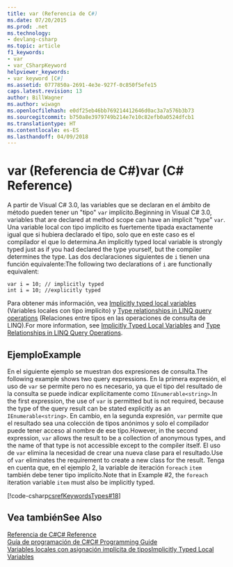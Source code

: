 ```yaml
---
title: var (Referencia de C#)
ms.date: 07/20/2015
ms.prod: .net
ms.technology:
- devlang-csharp
ms.topic: article
f1_keywords:
- var
- var_CSharpKeyword
helpviewer_keywords:
- var keyword [C#]
ms.assetid: 0777850a-2691-4e3e-927f-0c850f5efe15
caps.latest.revision: 13
author: BillWagner
ms.author: wiwagn
ms.openlocfilehash: e0df25eb46bb769214412646d0ac3a7a576b3b73
ms.sourcegitcommit: b750a8e3979749b214e7e10c82efb0a0524dfcb1
ms.translationtype: HT
ms.contentlocale: es-ES
ms.lasthandoff: 04/09/2018
---
```

# <a name="var-c-reference"></a><span data-ttu-id="3b0b5-102">var (Referencia de C#)</span><span class="sxs-lookup"><span data-stu-id="3b0b5-102">var (C# Reference)</span></span>
<span data-ttu-id="3b0b5-103">A partir de Visual C# 3.0, las variables que se declaran en el ámbito de método pueden tener un "tipo" `var` implícito.</span><span class="sxs-lookup"><span data-stu-id="3b0b5-103">Beginning in Visual C# 3.0, variables that are declared at method scope can have an implicit "type" `var`.</span></span> <span data-ttu-id="3b0b5-104">Una variable local con tipo implícito es fuertemente tipada exactamente igual que si hubiera declarado el tipo, solo que en este caso es el compilador el que lo determina.</span><span class="sxs-lookup"><span data-stu-id="3b0b5-104">An implicitly typed local variable is strongly typed just as if you had declared the type yourself, but the compiler determines the type.</span></span> <span data-ttu-id="3b0b5-105">Las dos declaraciones siguientes de `i` tienen una función equivalente:</span><span class="sxs-lookup"><span data-stu-id="3b0b5-105">The following two declarations of `i` are functionally equivalent:</span></span>  
  
```  
var i = 10; // implicitly typed  
int i = 10; //explicitly typed  
```  
  
 <span data-ttu-id="3b0b5-106">Para obtener más información, vea [Implicitly typed local variables](../../../csharp/programming-guide/classes-and-structs/implicitly-typed-local-variables.md) (Variables locales con tipo implícito) y [Type relationships in LINQ query operations](../../../csharp/programming-guide/concepts/linq/type-relationships-in-linq-query-operations.md) (Relaciones entre tipos en las operaciones de consulta de LINQ).</span><span class="sxs-lookup"><span data-stu-id="3b0b5-106">For more information, see [Implicitly Typed Local Variables](../../../csharp/programming-guide/classes-and-structs/implicitly-typed-local-variables.md) and [Type Relationships in LINQ Query Operations](../../../csharp/programming-guide/concepts/linq/type-relationships-in-linq-query-operations.md).</span></span>  
  
## <a name="example"></a><span data-ttu-id="3b0b5-107">Ejemplo</span><span class="sxs-lookup"><span data-stu-id="3b0b5-107">Example</span></span>  
 <span data-ttu-id="3b0b5-108">En el siguiente ejemplo se muestran dos expresiones de consulta.</span><span class="sxs-lookup"><span data-stu-id="3b0b5-108">The following example shows two query expressions.</span></span> <span data-ttu-id="3b0b5-109">En la primera expresión, el uso de `var` se permite pero no es necesario, ya que el tipo del resultado de la consulta se puede indicar explícitamente como `IEnumerable<string>`.</span><span class="sxs-lookup"><span data-stu-id="3b0b5-109">In the first expression, the use of `var` is permitted but is not required, because the type of the query result can be stated explicitly as an `IEnumerable<string>`.</span></span> <span data-ttu-id="3b0b5-110">En cambio, en la segunda expresión, `var` permite que el resultado sea una colección de tipos anónimos y solo el compilador puede tener acceso al nombre de ese tipo.</span><span class="sxs-lookup"><span data-stu-id="3b0b5-110">However, in the second expression, `var` allows the result to be a collection of anonymous types, and the name of that type is not accessible except to the compiler itself.</span></span> <span data-ttu-id="3b0b5-111">El uso de `var` elimina la necesidad de crear una nueva clase para el resultado.</span><span class="sxs-lookup"><span data-stu-id="3b0b5-111">Use of `var` eliminates the requirement to create a new class for the result.</span></span> <span data-ttu-id="3b0b5-112">Tenga en cuenta que, en el ejemplo 2, la variable de iteración `foreach` `item` también debe tener tipo implícito.</span><span class="sxs-lookup"><span data-stu-id="3b0b5-112">Note that in Example #2, the `foreach` iteration variable `item` must also be implicitly typed.</span></span>  
  
 [!code-csharp[csrefKeywordsTypes#18](../../../csharp/language-reference/keywords/codesnippet/CSharp/var_1.cs)]  
  
## <a name="see-also"></a><span data-ttu-id="3b0b5-113">Vea también</span><span class="sxs-lookup"><span data-stu-id="3b0b5-113">See Also</span></span>  
 [<span data-ttu-id="3b0b5-114">Referencia de C#</span><span class="sxs-lookup"><span data-stu-id="3b0b5-114">C# Reference</span></span>](../../../csharp/language-reference/index.md)  
 [<span data-ttu-id="3b0b5-115">Guía de programación de C#</span><span class="sxs-lookup"><span data-stu-id="3b0b5-115">C# Programming Guide</span></span>](../../../csharp/programming-guide/index.md)  
 [<span data-ttu-id="3b0b5-116">Variables locales con asignación implícita de tipos</span><span class="sxs-lookup"><span data-stu-id="3b0b5-116">Implicitly Typed Local Variables</span></span>](../../../csharp/programming-guide/classes-and-structs/implicitly-typed-local-variables.md)
